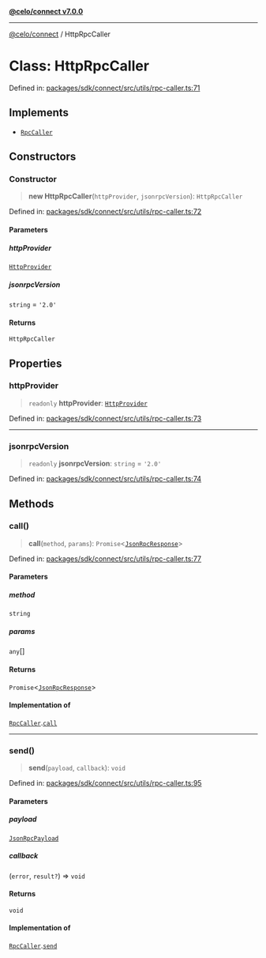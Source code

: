 [**@celo/connect v7.0.0**](../README.md)

***

[@celo/connect](../globals.md) / HttpRpcCaller

# Class: HttpRpcCaller

Defined in: [packages/sdk/connect/src/utils/rpc-caller.ts:71](https://github.com/celo-org/developer-tooling/blob/master/packages/sdk/connect/src/utils/rpc-caller.ts#L71)

## Implements

- [`RpcCaller`](../interfaces/RpcCaller.md)

## Constructors

### Constructor

> **new HttpRpcCaller**(`httpProvider`, `jsonrpcVersion`): `HttpRpcCaller`

Defined in: [packages/sdk/connect/src/utils/rpc-caller.ts:72](https://github.com/celo-org/developer-tooling/blob/master/packages/sdk/connect/src/utils/rpc-caller.ts#L72)

#### Parameters

##### httpProvider

[`HttpProvider`](../interfaces/HttpProvider.md)

##### jsonrpcVersion

`string` = `'2.0'`

#### Returns

`HttpRpcCaller`

## Properties

### httpProvider

> `readonly` **httpProvider**: [`HttpProvider`](../interfaces/HttpProvider.md)

Defined in: [packages/sdk/connect/src/utils/rpc-caller.ts:73](https://github.com/celo-org/developer-tooling/blob/master/packages/sdk/connect/src/utils/rpc-caller.ts#L73)

***

### jsonrpcVersion

> `readonly` **jsonrpcVersion**: `string` = `'2.0'`

Defined in: [packages/sdk/connect/src/utils/rpc-caller.ts:74](https://github.com/celo-org/developer-tooling/blob/master/packages/sdk/connect/src/utils/rpc-caller.ts#L74)

## Methods

### call()

> **call**(`method`, `params`): `Promise`\<[`JsonRpcResponse`](../interfaces/JsonRpcResponse.md)\>

Defined in: [packages/sdk/connect/src/utils/rpc-caller.ts:77](https://github.com/celo-org/developer-tooling/blob/master/packages/sdk/connect/src/utils/rpc-caller.ts#L77)

#### Parameters

##### method

`string`

##### params

`any`[]

#### Returns

`Promise`\<[`JsonRpcResponse`](../interfaces/JsonRpcResponse.md)\>

#### Implementation of

[`RpcCaller`](../interfaces/RpcCaller.md).[`call`](../interfaces/RpcCaller.md#call)

***

### send()

> **send**(`payload`, `callback`): `void`

Defined in: [packages/sdk/connect/src/utils/rpc-caller.ts:95](https://github.com/celo-org/developer-tooling/blob/master/packages/sdk/connect/src/utils/rpc-caller.ts#L95)

#### Parameters

##### payload

[`JsonRpcPayload`](../interfaces/JsonRpcPayload.md)

##### callback

(`error`, `result?`) => `void`

#### Returns

`void`

#### Implementation of

[`RpcCaller`](../interfaces/RpcCaller.md).[`send`](../interfaces/RpcCaller.md#send)
